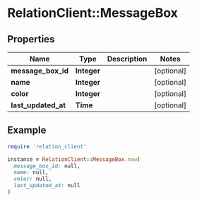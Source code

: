 # RelationClient::MessageBox

## Properties

| Name | Type | Description | Notes |
| ---- | ---- | ----------- | ----- |
| **message_box_id** | **Integer** |  | [optional] |
| **name** | **Integer** |  | [optional] |
| **color** | **Integer** |  | [optional] |
| **last_updated_at** | **Time** |  | [optional] |

## Example

```ruby
require 'relation_client'

instance = RelationClient::MessageBox.new(
  message_box_id: null,
  name: null,
  color: null,
  last_updated_at: null
)
```

